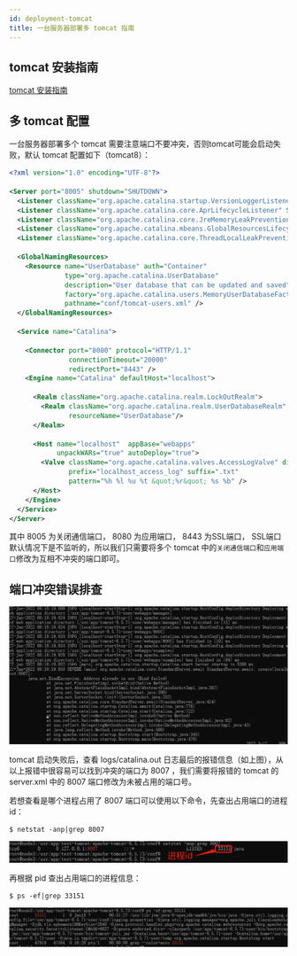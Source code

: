 ```yaml
---
id: deployment-tomcat
title: 一台服务器部署多 tomcat 指南
---
```


## tomcat 安装指南

[tomcat 安装指南](http://sinomatrix.gitee.io/sino-matrix-website/docs/deploy/prod/middleware/)

## 多 tomcat 配置

一台服务器部署多个 tomcat 需要注意端口不要冲突，否则tomcat可能会启动失败，默认 tomcat 配置如下（tomcat8）：

```xml title='conf/server.xml'
<?xml version="1.0" encoding="UTF-8"?>

<Server port="8005" shutdown="SHUTDOWN">
  <Listener className="org.apache.catalina.startup.VersionLoggerListener" />
  <Listener className="org.apache.catalina.core.AprLifecycleListener" SSLEngine="on" />
  <Listener className="org.apache.catalina.core.JreMemoryLeakPreventionListener" />
  <Listener className="org.apache.catalina.mbeans.GlobalResourcesLifecycleListener" />
  <Listener className="org.apache.catalina.core.ThreadLocalLeakPreventionListener" />

  <GlobalNamingResources>
    <Resource name="UserDatabase" auth="Container"
              type="org.apache.catalina.UserDatabase"
              description="User database that can be updated and saved"
              factory="org.apache.catalina.users.MemoryUserDatabaseFactory"
              pathname="conf/tomcat-users.xml" />
  </GlobalNamingResources>

  <Service name="Catalina">

    <Connector port="8080" protocol="HTTP/1.1"
               connectionTimeout="20000"
               redirectPort="8443" />
    <Engine name="Catalina" defaultHost="localhost">

      <Realm className="org.apache.catalina.realm.LockOutRealm">
        <Realm className="org.apache.catalina.realm.UserDatabaseRealm"
               resourceName="UserDatabase"/>
      </Realm>

      <Host name="localhost"  appBase="webapps"
            unpackWARs="true" autoDeploy="true">
        <Valve className="org.apache.catalina.valves.AccessLogValve" directory="logs"
               prefix="localhost_access_log" suffix=".txt"
               pattern="%h %l %u %t &quot;%r&quot; %s %b" />
      </Host>
    </Engine>
  </Service>
</Server>
```

其中 8005 为关闭通信端口， 8080 为应用端口， 8443 为SSL端口， SSL端口默认情况下是不监听的，所以我们只需要将多个 tomcat 中的`关闭通信端口`和`应用端口`修改为互相不冲突的端口即可。

## 端口冲突错误排查

![](./assets/deployment-tomcat/tomcat-error-1.png)

tomcat 启动失败后，查看 logs/catalina.out 日志最后的报错信息（如上图），从以上报错中很容易可以找到冲突的端口为 8007 ，我们需要将报错的 tomcat 的 server.xml 中的 8007 端口修改为未被占用的端口号。

若想查看是哪个进程占用了 8007 端口可以使用以下命令，先查出占用端口的进程 id：
```shell
$ netstat -anp|grep 8007
```
![](./assets/deployment-tomcat/find-pid.png)

再根据 pid 查出占用端口的进程信息：
```shell
$ ps -ef|grep 33151
```
![](./assets/deployment-tomcat/find-process-info.png)
